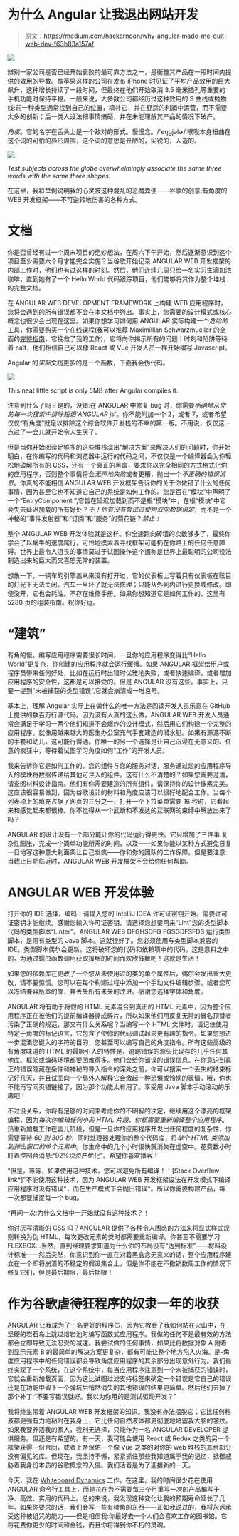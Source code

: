 # 为什么 Angular 让我退出网站开发

> 原文：<https://medium.com/hackernoon/why-angular-made-me-quit-web-dev-f63b83a157af>

![](img/709baa433a96aef41b2880687dec2b2d.png)

辨别一家公司是否已经开始衰败的最可靠方法之一，是衡量其产品在一段时间内提供的效用的导数。像苹果这样的公司在发布 iPhone 时见证了平均产品效用的巨大飙升，这种增长持续了一段时间，但最终在他们开始取消 3.5 毫米插孔等重要的手机功能时保持平稳。一般来说，大多数公司都经历过这种效用的 S 曲线或抛物线:前一种类型通常找到自己的位置，填补它，并在舒适的利润中运营，而不需要太多的创新；后一类人设法把事情搞砸，并在未能理解其产品的情况下破产。

*角度*。它的名字在舌头上是一个敌对的形式。慢慢念。/'eŋgjəlɚ/.喉咙本身扭曲在这个词的可怕的异形周围，这个词的意思是丑陋的，尖锐的，人造的。

![](img/d3ea0880e0a16ce325d916c8546449c3.png)

*Test subjects across the globe overwhelmingly associate the same three words with the same three shapes.*

在这里，我将举例说明我的心灵被这种混乱的恶魔粪便——谷歌的创意:有角度的 WEB 开发框架——不可逆转地伤害的各种方式。

# 文档

你是否曾经有过一个周末项目的绝妙想法，在周六下午开始，然后逐渐意识到这个项目至少需要六个月才能完全实施？当谷歌开始记录 ANGULAR WEB 开发框架的内部工作时，他们也有过这样的时刻。然后，他们连续几周只给一名实习生滴加浓咖啡，直到她有了一个 Hello World 代码跟踪项目，他们能够将其作为整个堆栈的完整文档。

在 ANGULAR WEB DEVELOPMENT FRAMEWORK 上构建 WEB 应用程序时，您将会遇到的所有错误都不会在本文档中列出。事实上，您需要的设计模式或核心概念也很少会出现在这里。如果你想学习如何用 ANGULAR 实际构建一个*危险的*工具，你需要购买一个在线课程(我可以推荐 Maximillian Schwarzmueller 的全面的[完整指南](https://www.udemy.com/the-complete-guide-to-angular-2/)，它挽救了我的工作)，它将向你揭示所有的问题！时刻和陷阱等待着 naȉf，他们相信自己可以像 React 或 Vue 开发人员一样开始编写 Javascript。

Angular 的*实际*文档更多的是一个函数，下面我会伪代码。

![](img/5c6aadcc3e28f86c496d0e88475b5cec.png)

This neat little script is only 5MB after Angular compiles it.

注意到什么了吗？是的，没错:在 ANGULAR 中修复 bug 时，你需要*明确地从你的每一次搜索中排除短语‘ANGULAR js’*。你不能附加一个 2，或者 7，或者希望仅仅“有角度”就足以排除这个综合软件开发栈的不幸的第一版。不用说，仅仅这一点过了一会儿就开始令人生厌了。

但是当你开始阅读足够多的这些堆栈溢出“解决方案”来解决人们的问题时，你开始明白，在你编写的代码和浏览器中运行的代码之间，不仅仅是一个编译器会为你轻松地破解所有的 CSS，还有一个真正的黑盒，要求你以完全相同的方式格式化你的应用程序，否则整个事情将会*无声地失败*或者更糟，抛出一个*不正确的错误消息*。你真的不能相信 ANGULAR WEB 开发框架告诉你的关于你做错了什么的任何事情，因为甚至它也不知道它自己的系统是如何工作的。您是否在“模块”中声明了一个“EntryComponent ”,它旨在延迟加载到而不是根“模块”中，在根“模块”中它会失去延迟加载的所有好处？*不！*你有没有尝试过使用*双向数据绑定*，而不是一个神秘的“事件发射器”和“订阅”和“服务”的菊花链？*禁止！*

整个 ANGULAR WEB 开发体验就是这样。你全速跑向砖墙的次数够多了，最终你学会了以蜗牛的速度爬行，可怜地摸索着寻找框架可能扔在你路上的任何任意障碍。世界上最令人沮丧的事情莫过于试图操作这个据称是世界上最聪明的公司设法制造出来的巨大而又喜怒无常的装置。

想象一下，一辆车的引擎盖从来没有打开过，它的仪表板上写着只有仪表板在眩目的灯光下无法关闭。汽车一旦坏了就无法修理；只能从外到内进行更换或修改。即使没开，它也会耗油。不存在维修手册。如果你想知道它是如何工作的，这里有 5280 页的组装指南。祝你好运。

# “建筑”

有角的慢。编写应用程序需要很长时间，一旦你的应用程序变得比“Hello World”更复杂，你创建的应用程序就会运行缓慢。如果 ANGULAR 框架给用户或程序员带来任何好处，比如在运行时出错时优雅地失败，或者快速编译，或者增加应用程序的安全性，这都是可以接受的。但是 ANGULAR 没有这些。事实上，只要一提到“未被捕获的类型错误”,它就会崩溃成一堆哀号。

基本上，理解 Angular 实际上在做什么的唯一方法是阅读开发人员乐意在 GitHub 上提供的数百万行源代码。因为没有人真的这么做，ANGULAR WEB 开发人员通常会满足于学习一两个他们知道不会爆炸的设计模式，然后用它们构建一个完整的应用程序。就像用越来越大的医生办公室充气手套建造的潜水艇。如果有源源不断的手套和幼儿，这可能行得通。你唯一的另一个选择是让自己沉浸在无意义的、任意的疯狂中，等待着试图学习角度如何“工作”的开发人员。

我来告诉你它是如何工作的。您的组件与您的服务对话，服务通过您的应用程序导入的模块将数据传递给其他可注入的组件。这有什么不清楚的？如果您需要澄清，请查阅材料设计指南。他们有你需要建造的所有组件。请保持你的设计像素完美。这应该很容易做到，因为谷歌设计的材料和角度应该可以很好地配合工作。当每个列表项上的填充占据了网页的三分之一，打开一个下拉菜单需要 16 秒时，它看起来和感觉起来都很棒。你不觉得从一个武断和不发达的互联网的束缚中解放出来了吗？

ANGULAR 的设计没有一个部分能让你的代码运行得更快。它只增加了三件事:复杂性膨胀，完成一个简单功能所需的时间，以及——如果你能以某种方式避免日复一日地写这种意大利面条让自己发疯——你和你的团队的工作保障。但是要注意:当截止日期临近时，ANGULAR WEB 开发框架不会给你任何帮助。

# ANGULAR WEB 开发体验

打开你的 IDE 选择，编码！请输入您的 IntelliJ IDEA 许可证密钥开始。需要许可证密钥才能继续。感谢您输入许可证密钥。请选择您想要用来“Lint”您的类型脚本代码的类型脚本“Linter”。ANGULAR WEB DFGHSDFG FGSGDFSFDS 运行类型脚本，是带有类型的 Java 脚本。这就很好了。您必须使用与类型脚本兼容的 IDE。类型脚本偶尔会更新。这将破坏您的代码和依赖项中的代码。这是意料之中的。为通过蠕虫函数调用获取报酬的时间而欢欣鼓舞吧！这就是生活！

如果您的依赖库在更改了一个您从未使用过的类的单个属性后，偶尔会发出重大更改，请不要惊慌。您可以在每个构建过程中添加一个手动文件编辑步骤。或者您可以冻结兼容版本的库，并丢失所有未来的改进。感谢您选择字体和角度。

ANGULAR 将有助于将假的 HTML 元素混合到真正的 HTML 元素中，因为整个应用程序正在被他们的提前编译器撕成碎片，所以如果他们用反复无常的冒名顶替者污染了正确的规范，那又有什么关系呢？当编写一个 HTML 文件时，请记住使用特定于角度的标记语言，它包含了使你的代码调试起来更有趣的指令。如果您想进一步混淆您键入的字符的目的，您甚至可以编写自己的角度指令。所有这些高级的有角度味道的 HTML 的最吸引人的特性是，追踪错误的源头比现存的几乎任何其他库、框架或编码环境都要困难得多。他们会给你错误的错误信息。在你意识到真正的错误隐藏在条件和神秘的导入指令的深处之前，你可以搜索一个丢失的结束标记好几天，并且试图向一个局外人解释它会激起一种恐惧或怜悯的表情。哦，你也不能再写同页锚链接了，因为那个功能太有用了。享受用 Java 脚本手动滚动的乐趣吧！

不过没关系，你将有足够的时间来考虑你的不明智的决定，继续用这个漂亮的框架编程，因为*每次你编辑任何小的 HTML 片段，你都需要重新编译整个应用程序*。热重新加载工作在婴儿阶段，但是一旦你的应用程序开发出任何程度的复杂性，你需要等待 *60 到 300 秒*，同时处理器处理你的整个代码库，将*单个 HTML 类添加到弹出窗口的单个元素中*。你生命中的几个小时很快就消失在虚空中。花费数小时盯着控制台消息:“92%块资产优化”。希望你喜欢播客！

“但是，等等，如果使用这种技术，您可以避免所有编译！！[Stack Overflow link*]"不能使用这种技术，因为 ANGULAR WEB 开发框架设法在开发模式下编译应用程序时没有错误*，而在生产模式下会抛出错误*。所以你需要构建产品，每一次都要捕捉每一个 bug。

*再问一次:为什么文档中一开始就没有这种技术？！

你讨厌写清晰的 CSS 吗？ANGULAR 提供了各种令人困惑的方法来将显式样式规则转换为伪 HTML，每次更改元素的类时都需要重新编译。你甚至不需要学习 FLEXBOX…当然，直到经理要求知道为什么你的布局没有“达到标准”——材料设计标准——然后突然，你意识到你一直在对着黑盒念无意义的话，整个应用程序建立在一个即将崩溃的不稳定的假设集合上，但是你不能在不撤销数周工作的情况下修复它们，但是最后期限，最后期限！

# 作为谷歌虐待狂程序的奴隶一年的收获

ANGULAR 让我成为了一名更好的程序员，因为它教会了我如何站在火山中，在坚硬的岩石岛上跳过熔岩池时编写函数式应用程序。我做的任何不是最有效的方法都会立即导致无法忍受的减速。我尝试做的任何事情，如果比将数据对象 A 附着到显示元素 B 的最简单的解决方案更复杂，都有可能让整个地方陷入火海。是-角度应用程序中的任何错误都会导致角度应用程序的其余部分出现意外行为。我们最终实现了一个系统，在这个系统中，每当应用程序注意到一个未被捕获的错误时，它就会重新加载页面，因为这比试图过滤支持标签来确定一个错误是它自己的错误还是在功能中留下一个弹坑后悄然消失的其他错误的结果更简单。然后他们去掉了那个补丁:“不要写错误就好。我以为你用的是测试驱动开发？”

我将终生带着 ANGULAR WEB 开发框架的知识。我没有办法摆脱它；它比任何粘液都更强有力地粘附在我身上，它比任何自然液体都更彻底地堵塞我大脑的皱纹。如果我要养活我的家人，我别无选择，只能作为一名 ANGULAR DEVELOPER 提供服务。但还是有希望的。有一天，我可能会使用 React 或 Redux 之类的另一个框架获得一份合同，或者上帝保佑一个像 Vue 之类的对你的 web 堆栈的其余部分没有偏见的库。但现在，我坚持不懈，紧紧抓住那些我知道属于我的记忆，抵御威胁着我身份本质的谷歌概念的入侵。我们活着是为了迎接新的一天。

今天，我在 [Whiteboard Dynamics](http://whiteboarddynamics.co) 工作，在这里，我的时间很少花在使用 ANGULAR 命令行工具上，而是花在为不需要每三个月重写一次的产品编写干净、高效、实用的代码上。总的来说，我发现这种变化让我的预期寿命延长了几年。如果你要求的话，我们会写一些有棱角的东西——正如我说过的，我将永远承受这种被诅咒的能力——但是相信我:你最好去一个人们会喜欢工作的图书馆。它将花费你更少的时间和金钱，而且你将得到你不朽的灵魂。